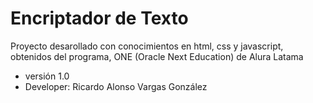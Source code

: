 # Encriptador de Texto

Proyecto desarollado con conocimientos en html, css y javascript, obtenidos del programa, ONE (Oracle Next Education) de Alura Latama

* versión 1.0
* Developer: Ricardo Alonso Vargas González
